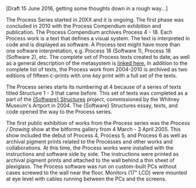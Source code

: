 [Draft 15 June 2016, getting some thoughts down in a rough way...]

The Process Series started in 20XX and it is ongoing. The first phase was concluded in 2010 with the Process Compendium exhibition and publication. The Process Compendium archives Process 4 - 18. Each Process work is a text that defines a visual system. The text is interpreted in code and is displayed as software. A Process text might have more than one software interpretation, e.g. Process 18 (Software 1), Process 18 (Software 2), etc. The complete set of Process texts created to date, as well as a general description of the metasystem is [linked here.](./ProcessCompendium.md) In addition to the complete list of texts, the Process work from 2004-2010 is archived as two editions of fifteen c-prints with one _key_ print with a full set of the texts. 

The Process series starts its numbering at 4 because of a series of texts titled Structure 1 - 3 that came before. This set of texts was completed as a part of the [{Software} Structures](http://artport.whitney.org/commissions/softwarestructures/) project, commissioned by the Whitney Museum's Artport in 2004. The {Software} Structures essay, texts, and code opened the way to the Process series.

The first public exhibition of works from the Process series was the _Process / Drawing_ show at the bitforms gallery from 4 March - 3 April 2005. This show included the debut of Process 4, Process 5, and Process 6 as well as archival pigment prints related to the Processes and other works and collaborations. At this time, the Process works were installed with the instructions and software side by side. The instructions were printed as archival pigment prints and attached to the wall behind a thin sheet of plexiglass. The Process software was run on custom-built PCs without cases screwed to the wall near the floor. Monitors (17" LCD) were mounted at eye level with cables running between the PCs and the screens. 
